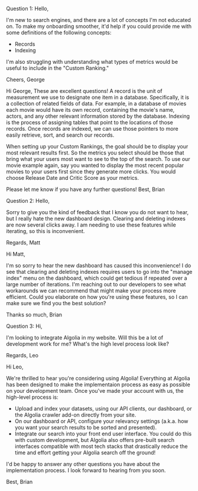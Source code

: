 Question 1: Hello,

I'm new to search engines, and there are a lot of concepts I'm not educated on. To make my onboarding smoother, it'd help if you could provide me with some definitions of the following concepts:

- Records
- Indexing

I'm also struggling with understanding what types of metrics would be useful to include in the "Custom Ranking."

Cheers, George


Hi George,
These are excellent questions! A record is the unit of measurement we use to designate one item in a database. Specifically, it is a collection of related fields of data. For example, in a database of movies each movie would have its own record, containing the movie's name, actors, and any other relevant information stored by the database. Indexing is the process of assigning tables that point to the locations of those records. Once records are indexed, we can use those pointers to more easily retrieve, sort, and search our records.

When setting up your Custom Rankings, the goal should be to display your most relevant results first. So the metrics you select should be those that bring what your users most want to see to the top of the search. To use our movie example again, say you wanted to display the most recent popular movies to your users first since they generate more clicks. You would choose Release Date and Critic Score as your metrics.

Please let me know if you have any further questions!
Best, Brian


Question 2: Hello,

Sorry to give you the kind of feedback that I know you do not want to hear, but I really hate the new dashboard design. Clearing and deleting indexes are now several clicks away. I am needing to use these features while iterating, so this is inconvenient.

Regards, Matt


Hi Matt,

I'm so sorry to hear the new dashboard has caused this inconvenience! I do see that clearing and deleting indexes requires users to go into the "manage index" menu on the dashboard, which could get tedious if repeated over a large number of iterations. I'm reaching out to our developers to see what workarounds we can recommend that might make your process more efficient. Could you elaborate on how you're using these features, so I can make sure we find you the best solution?

Thanks so much,
Brian


Question 3: Hi,

I'm looking to integrate Algolia in my website. Will this be a lot of development work for me? What's the high level process look like?

Regards, Leo


Hi Leo,

We're thrilled to hear you're considering using Algolia! Everything at Algolia has been designed to make the implementaion process as easy as possible on your development team. Once you've made your account with us, the high-level process is:
- Upload and index your datasets, using our API clients, our dashboard, or the Algolia crawler add-on directly from your site.
- On our dashboard or API, configure your relevancy settings (a.k.a. how you want your search results to be sorted and presented).
- Integrate our search into your front end user interface. You could do this with custom development, but Algolia also offers pre-built search interfaces compatible with most tech stacks that drastically reduce the time and effort getting your Algolia search off the ground!

I'd be happy to answer any other questions you have about the implementation process. I look forward to hearing from you soon.

Best, Brian